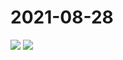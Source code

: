 # 2021-08-28

<image-container>
  <img preview="0" src="http://wangleant.com/turtle-source/IMG_20210828_094303.jpg"/>
</image-container>
<image-container>
  <img preview="0" src="http://wangleant.com/turtle-source/IMG_20210828_100400.jpg"/>
</image-container>
<video-container>
  <source src="http://wangleant.com/turtle-source/VID_20210828_083943.mp4"/>
</video-container>
<video-container>
  <source src="http://wangleant.com/turtle-source/VID_20210828_092101.mp4"/>
</video-container>
<video-container>
  <source src="http://wangleant.com/turtle-source/VID_20210828_092446.mp4"/>
</video-container>
<video-container>
  <source src="http://wangleant.com/turtle-source/VID_20210828_092718.mp4"/>
</video-container>
<video-container>
  <source src="http://wangleant.com/turtle-source/VID_20210828_093557.mp4"/>
</video-container>
<video-container>
  <source src="http://wangleant.com/turtle-source/VID_20210828_094956.mp4"/>
</video-container>